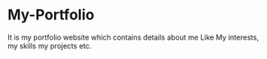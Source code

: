 # My-Portfolio
It is my portfolio website which contains details about me Like My interests, my skills my projects etc.
